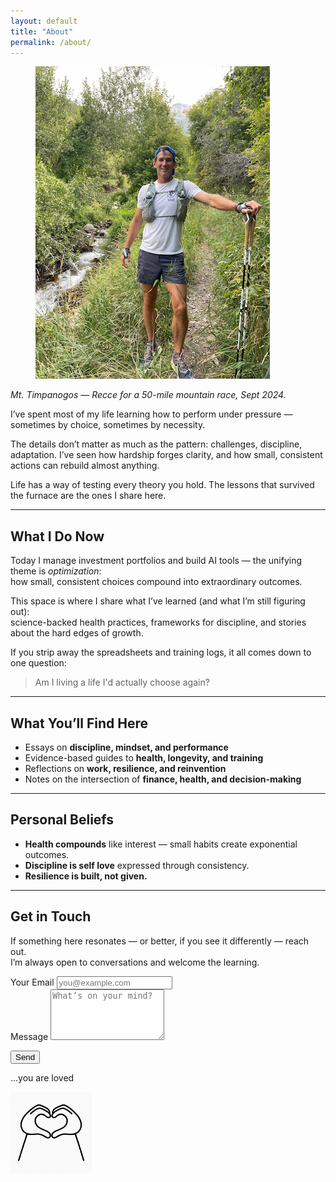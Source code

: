 ```yaml
---
layout: default
title: "About"
permalink: /about/
---
```






<figure class="post-hero">
  <img src="/images/about.png" alt="love">
  <figcaption></figcaption>
</figure>

*Mt. Timpanogos — Recce for a 50-mile mountain race, Sept 2024.* 



I’ve spent most of my life learning how to perform under pressure — sometimes by choice, sometimes by necessity.  

The details don’t matter as much as the pattern: challenges, discipline, adaptation. I’ve seen how hardship forges clarity, and how small, consistent actions can rebuild almost anything.  

Life has a way of testing every theory you hold. The lessons that survived the furnace are the ones I share here.

---

## What I Do Now

Today I manage investment portfolios and build AI tools — the unifying theme is *optimization*:  
how small, consistent choices compound into extraordinary outcomes.  

This space is where I share what I’ve learned (and what I’m still figuring out):  
science-backed health practices, frameworks for discipline, and stories about the hard edges of growth.

If you strip away the spreadsheets and training logs, it all comes down to one question:

> Am I living a life I'd actually choose again?

---

## What You’ll Find Here

- Essays on **discipline, mindset, and performance**  
- Evidence-based guides to **health, longevity, and training**  
- Reflections on **work, resilience, and reinvention**  
- Notes on the intersection of **finance, health, and decision-making**

---

## Personal Beliefs

- **Health compounds** like interest — small habits create exponential outcomes.  
- **Discipline is self love** expressed through consistency.  
- **Resilience is built, not given.**

---


## Get in Touch

If something here resonates — or better, if you see it differently — reach out.  
I’m always open to conversations and welcome the learning.



<form action="https://formspree.io/f/mwpryavy" method="POST" class="contact-form">
  <div class="field">
    <label for="email">Your Email</label>
    <input id="email" type="email" name="_replyto" placeholder="you@example.com" autocomplete="email" required>
  </div>

  <div class="field">
    <label for="message">Message</label>
    <textarea id="message" name="message" rows="5" placeholder="What’s on your mind?" required></textarea>
  </div>

  <!-- honeypot -->
  <input type="text" name="_gotcha" tabindex="-1" autocomplete="off" style="position:absolute;left:-9999px;">

  <!-- ✅ correct redirect field -->
  <input type="hidden" name="_redirect" value="https://bryan-porter.com/thanks/">

  <!-- optional custom subject -->
  <input type="hidden" name="_subject" value="New message from your website">

  <button type="submit">Send</button>
</form>





...you are loved 

<img src="/images/you are loved.png" alt="you are loved" style="width: 130px; display: block; margin-left: 0;">





